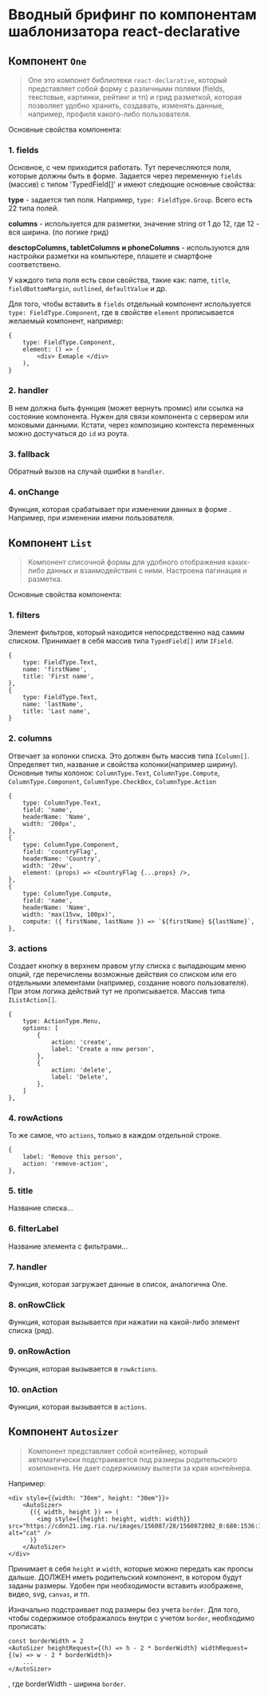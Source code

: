 # Вводный брифинг по компонентам шаблонизатора react-declarative

## Компонент `One`

> One это компонет библиотеки `react-declarative`, который представляет собой форму с различными полями (fields, текстовые, картинки, рейтинг и тп) и грид разметкой, которая позволяет удобно хранить, создавать, изменять данные, например, профиля какого-либо пользователя.

Основные свойства компонента: 

### 1. fields

Основное, с чем приходится работать. Тут перечесляются поля, которые должны быть в форме. Задается через переменную `fields` (массив) c типом 'TypedField[]' и имеют следющие основные свойства:

**type** - задается тип поля. Например, `type: FieldType.Group`. Всего есть 22 типа полей.

**columns** - используется для разметки, значение string от 1 до 12, где 12 - вся ширина. (по логике грид)

**desctopColumns, tabletColumns и phoneColumns** - используются для настройки разметки на компьютере, плашете и смартфоне соответствено.

У каждого типа поля есть свои свойства, такие как: name, `title`, `fieldBottomMargin`, `outlined`, `defaultValue` и др.

Для того, чтобы вставить в `fields` отдельный компонент используется `type: FieldType.Component`, где в свойстве `element` прописывается 
желаемый компонент, например: 

```tsx
{
    type: FieldType.Component,
    element: () => (
        <div> Exmaple </div>
    ),
}
```

### 2. handler

В нем должна быть функция (может вернуть промис) или ссылка на состояние компонента. Нужен для связи компонента с сервером или моковыми данными. Кстати, через композицию контекста переменных можно достучаться до `id` из роута.

### 3. fallback

Обратный вызов на случай ошибки в `handler`.

### 4. onChange
    
Функция, которая срабатывает при изменении данных в форме <One/>. Например, при изменении имени пользователя.

## Компонент `List`

>  Компонент списочной формы для удобного отображения каких-либо данных и взаимодействия с ними. Настроена пагинация и разметка.

Основные свойства компонента: 

  
### 1. filters

Элемент фильтров, который находится непосредственно над самим списком. Принимает в себя массив типа `TypedField[]` или `IField`. 

```tsx
{
    type: FieldType.Text,
    name: 'firstName',
    title: 'First name',
},
{
    type: FieldType.Text,
    name: 'lastName',
    title: 'Last name',
}
```

### 2. columns

Отвечает за колонки списка. Это должен быть массив типа `IColumn[]`. Определяет тип, название и свойства колонки(например ширину). Основные типы колонок: `ColumnType.Text`, `ColumnType.Compute`, `ColumnType.Component`, `ColumnType.CheckBox`, `ColumnType.Action` 

```tsx
{
    type: ColumnType.Text,
    field: 'name',
    headerName: 'Name',
    width: '200px',
},
{
    type: ColumnType.Component,
    field: 'countryFlag',
    headerName: 'Country',
    width: '20vw',
    element: (props) => <CountryFlag {...props} />,
},
{
    type: ColumnType.Compute,
    field: 'name',
    headerName: 'Name',
    width: 'max(15vw, 100px)',
    compute: ({ firstName, lastName }) => `${firstName} ${lastName}`,  
},
```

### 3. actions

Создает кнопку в верхнем правом углу списка с выпадающим меню опций, где перечислены возможные действия со списком или его отдельными элементами (например, создание нового пользователя). При этом логика действий тут не прописывается. Массив типа `IListAction[]`.

```tsx
{
    type: ActionType.Menu,
    options: [
        {
            action: 'create',
            label: 'Create a new person',
        },
        {
            action: 'delete',
            label: 'Delete',
        },
    ]
},
```

### 4. rowActions

То же самое, что `actions`, только в каждом отдельной строке. 

```tsx
{
    label: 'Remove this person',
    action: 'remove-action',
},
```

### 5. title

Название списка...

### 6. filterLabel

Название элемента с фильтрами...

### 7. handler

Функция, которая загружает данные в список, аналогична One.

### 8. onRowClick

Функция, которая вызывается при нажатии на какой-либо элемент списка (ряд).

### 9. onRowAction

Функция, которая вызывается в `rowActions`.

### 10. onAction

Функция, которая вызывается в `actions`.

## Компонент `Autosizer`

>  Компонент представляет собой контейнер, который автоматически подстраивается под размеры родительского компонента. Не дает содержимому вылезти за края контейнера.

Например: 

```tsx
<div style={{width: "30em", height: "30em"}}>
    <AutoSizer>
      {({ width, height }) => (
        <img style={{height: height, width: width}} src="https://cdnn21.img.ria.ru/images/156087/28/1560872802_0:680:1536:1832_1920x0_80_0_0_13851eec92ec40195a70b46caeba8116.jpg" alt="cat" />          
      )}
    </AutoSizer>
</div>
```

Принимает в себя `height` и `width`, которые можно передать как пропсы дальше. ДОЛЖЕН иметь родительский компонент, в котором будут заданы размеры. Удобен при необходимости вставить изображене, видео, svg, `canvas`, и тп.

Изначально подстраивает под размеры без учета `border`. Для того, чтобы содержимое отображалось внутри с учетом `border`, необходимо прописать:

```tsx
const borderWidth = 2
<AutoSizer heightRequest={(h) => h - 2 * borderWidth} widthRequest={(w) => w - 2 * borderWidth}>
    ...
</AutoSizer>
```
, где borderWidth - ширина `border`.
